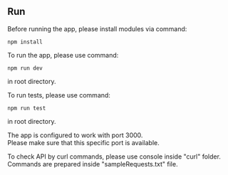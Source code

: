 ## Run
Before running the app, please install modules via command:

    npm install
    
    
To run the app, please use command: 
    
    npm run dev

in root directory.

To run tests, please use command: 
                               
    npm run test
                               
in root directory.

The app is configured to work with port 3000. \
Please make sure that this specific port is available.

To check API by curl commands, please use console inside "curl" folder.
Commands are prepared inside "sampleRequests.txt" file.